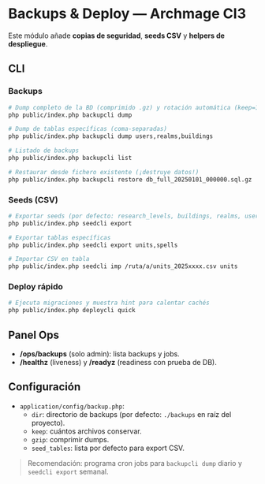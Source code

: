 # Backups & Deploy — Archmage CI3

Este módulo añade **copias de seguridad**, **seeds CSV** y **helpers de despliegue**.

## CLI

### Backups
```bash
# Dump completo de la BD (comprimido .gz) y rotación automática (keep=10)
php public/index.php backupcli dump

# Dump de tablas específicas (coma-separadas)
php public/index.php backupcli dump users,realms,buildings

# Listado de backups
php public/index.php backupcli list

# Restaurar desde fichero existente (¡destruye datos!)
php public/index.php backupcli restore db_full_20250101_000000.sql.gz
```

### Seeds (CSV)
```bash
# Exportar seeds (por defecto: research_levels, buildings, realms, users)
php public/index.php seedcli export

# Exportar tablas específicas
php public/index.php seedcli export units,spells

# Importar CSV en tabla
php public/index.php seedcli imp /ruta/a/units_2025xxxx.csv units
```

### Deploy rápido
```bash
# Ejecuta migraciones y muestra hint para calentar cachés
php public/index.php deploycli quick
```

## Panel Ops
- **/ops/backups** (solo admin): lista backups y jobs.
- **/healthz** (liveness) y **/readyz** (readiness con prueba de DB).

## Configuración
- `application/config/backup.php`:
  - `dir`: directorio de backups (por defecto: `./backups` en raíz del proyecto).
  - `keep`: cuántos archivos conservar.
  - `gzip`: comprimir dumps.
  - `seed_tables`: lista por defecto para export CSV.

> Recomendación: programa cron jobs para `backupcli dump` diario y `seedcli export` semanal.
